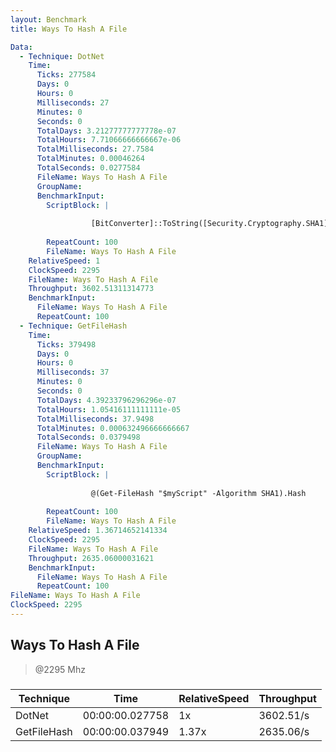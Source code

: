 ```yaml
---
layout: Benchmark
title: Ways To Hash A File

Data: 
  - Technique: DotNet
    Time: 
      Ticks: 277584
      Days: 0
      Hours: 0
      Milliseconds: 27
      Minutes: 0
      Seconds: 0
      TotalDays: 3.21277777777778e-07
      TotalHours: 7.71066666666667e-06
      TotalMilliseconds: 27.7584
      TotalMinutes: 0.00046264
      TotalSeconds: 0.0277584
      FileName: Ways To Hash A File
      GroupName: 
      BenchmarkInput: 
        ScriptBlock: |
           
                  [BitConverter]::ToString([Security.Cryptography.SHA1]::Create().ComputeHash([IO.File]::ReadAllBytes("$myScript"))).Replace('-','').ToLower()
              
        RepeatCount: 100
        FileName: Ways To Hash A File
    RelativeSpeed: 1
    ClockSpeed: 2295
    FileName: Ways To Hash A File
    Throughput: 3602.51311314773
    BenchmarkInput: 
      FileName: Ways To Hash A File
      RepeatCount: 100
  - Technique: GetFileHash
    Time: 
      Ticks: 379498
      Days: 0
      Hours: 0
      Milliseconds: 37
      Minutes: 0
      Seconds: 0
      TotalDays: 4.39233796296296e-07
      TotalHours: 1.05416111111111e-05
      TotalMilliseconds: 37.9498
      TotalMinutes: 0.000632496666666667
      TotalSeconds: 0.0379498
      FileName: Ways To Hash A File
      GroupName: 
      BenchmarkInput: 
        ScriptBlock: |
          
                  @(Get-FileHash "$myScript" -Algorithm SHA1).Hash
              
        RepeatCount: 100
        FileName: Ways To Hash A File
    RelativeSpeed: 1.36714652141334
    ClockSpeed: 2295
    FileName: Ways To Hash A File
    Throughput: 2635.06000031621
    BenchmarkInput: 
      FileName: Ways To Hash A File
      RepeatCount: 100
FileName: Ways To Hash A File
ClockSpeed: 2295
---
```

Ways To Hash A File
-------------------
> @2295 Mhz


### 


|Technique  |Time           |RelativeSpeed|Throughput|
|-----------|---------------|-------------|----------|
|DotNet     |00:00:00.027758|1x           |3602.51/s |
|GetFileHash|00:00:00.037949|1.37x        |2635.06/s |
